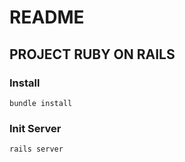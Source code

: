 # README
## PROJECT RUBY ON RAILS

### Install
```
bundle install
```
### Init Server
```
rails server
```

